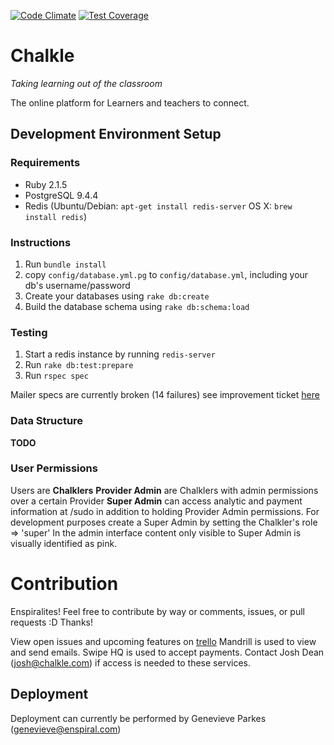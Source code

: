 [![Code Climate](https://codeclimate.com/repos/51e495cdc7f3a33ba7001482/badges/3bbdfdbfec9d58bcbe9c/gpa.svg)](https://codeclimate.com/repos/51e495cdc7f3a33ba7001482/feed)
[![Test Coverage](https://codeclimate.com/repos/51e495cdc7f3a33ba7001482/badges/3bbdfdbfec9d58bcbe9c/coverage.svg)](https://codeclimate.com/repos/51e495cdc7f3a33ba7001482/coverage)

# Chalkle
*Taking learning out of the classroom*

The online platform for Learners and teachers to connect.

## Development Environment Setup

### Requirements

* Ruby 2.1.5
* PostgreSQL 9.4.4
* Redis (Ubuntu/Debian: `apt-get install redis-server` OS X: `brew install redis`)

### Instructions

1. Run `bundle install`
1. copy `config/database.yml.pg` to `config/database.yml`, including your db's username/password
1. Create your databases using `rake db:create`
1. Build the database schema using `rake db:schema:load`

### Testing
1. Start a redis instance by running `redis-server`
1. Run `rake db:test:prepare`
1. Run `rspec spec`

Mailer specs are currently broken (14 failures) see improvement ticket [here](https://trello.com/c/JpLgdgQe/27-fix-mailer-tests)

### Data Structure

**TODO**

### User Permissions

Users are **Chalklers**
**Provider Admin** are Chalklers with admin permissions over a certain Provider
**Super Admin** can access analytic and payment information at /sudo in addition to holding Provider Admin permissions.
For development purposes create a Super Admin by setting the Chalkler's role => 'super'
In the admin interface content only visible to Super Admin is visually identified as pink.

# Contribution

Enspiralites! Feel free to contribute by way or comments, issues, or pull requests :D Thanks!

View open issues and upcoming features on [trello](https://trello.com/b/gy3n5ZJs/chalkle-spark-sprint)
Mandrill is used to view and send emails.
Swipe HQ is used to accept payments.
Contact Josh Dean (josh@chalkle.com) if access is needed to these services.

## Deployment

Deployment can currently be performed by Genevieve Parkes (genevieve@enspiral.com)
